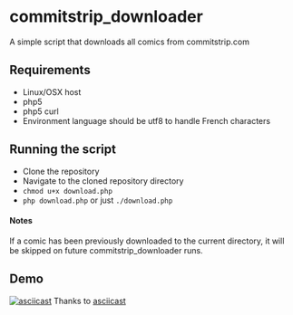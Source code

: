 commitstrip_downloader
======================

A simple script that downloads all comics from commitstrip.com

## Requirements

- Linux/OSX host
- php5
- php5 curl
- Environment language should be utf8 to handle French characters


## Running the script

 - Clone the repository
 - Navigate to the cloned repository directory
 - `chmod u+x download.php`
 - `php download.php` or just `./download.php`

#### Notes
If a comic has been previously downloaded to the current directory, it will be skipped on future commitstrip_downloader runs.

## Demo

[![asciicast](https://asciinema.org/a/4hc16mzsbwgvziz4irczjni9j.png)](https://asciinema.org/a/4hc16mzsbwgvziz4irczjni9j)
Thanks to [asciicast](https://asciinema.org/)

